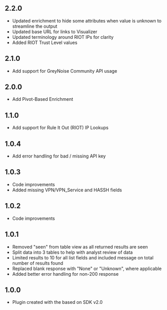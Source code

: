 ## 2.2.0
  - Updated enrichment to hide some attributes when value is unknown to streamline the output
  - Updated base URL for links to Visualizer
  - Updated terminology around RIOT IPs for clarity
  - Added RIOT Trust Level values

## 2.1.0
  - Add support for GreyNoise Community API usage

## 2.0.0
  - Add Pivot-Based Enrichment

## 1.1.0
  - Add support for Rule It Out (RIOT) IP Lookups

## 1.0.4
  - Add error handling for bad / missing API key

## 1.0.3
  - Code improvements
  - Added missing VPN/VPN_Service and HASSH fields

## 1.0.2
  - Code improvements

## 1.0.1
  - Removed "seen" from table view as all returned results are seen
  - Split data into 3 tables to help with analyst review of data
  - Limited results to 10 for all list fields and included message on total number of results found
  - Replaced blank response with "None" or "Unknown", where applicable
  - Added better error handling for non-200 response

## 1.0.0
  - Plugin created with the based on SDK v2.0